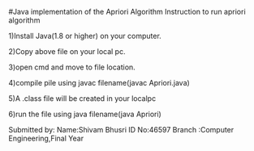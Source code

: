 #Java implementation of the Apriori Algorithm
Instruction to run apriori algorithm

1)Install Java(1.8 or higher) on your  computer.

2)Copy above file on your local pc.

3)open cmd and move to file location.

4)compile pile using javac filename(javac Apriori.java)

5)A .class file will be created in your localpc

6)run the file using java filename(java Apriori)


Submitted by: 
Name:Shivam Bhusri
ID No:46597
Branch :Computer Engineering,Final Year
